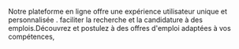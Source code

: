 Notre plateforme en ligne offre une expérience utilisateur unique et personnalisée . faciliter la recherche et la candidature à des emplois.Découvrez et postulez à des offres d'emploi adaptées à vos compétences,
